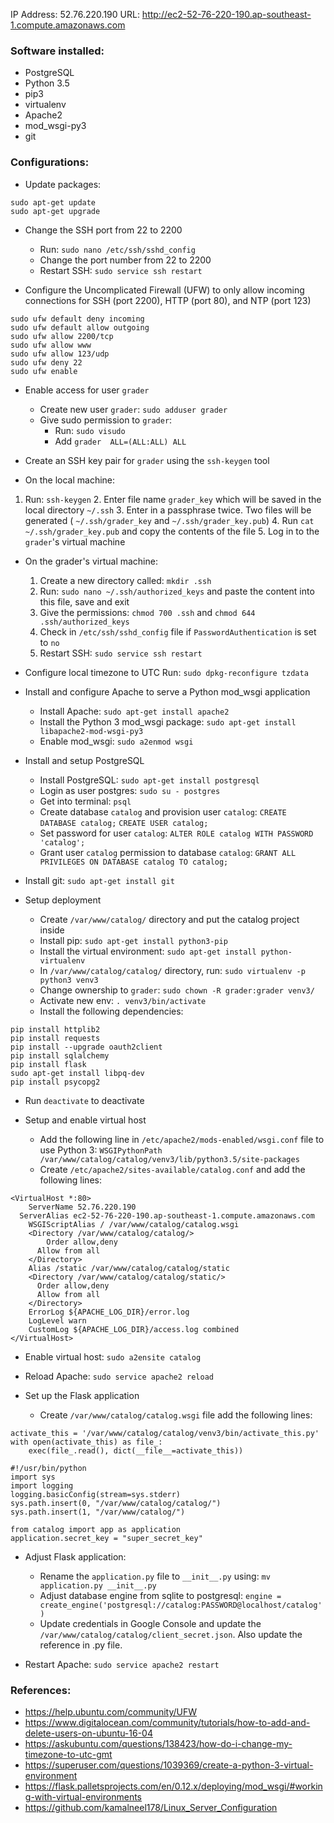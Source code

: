 IP Address: 52.76.220.190
URL: http://ec2-52-76-220-190.ap-southeast-1.compute.amazonaws.com

### Software installed:
- PostgreSQL
- Python 3.5
- pip3
- virtualenv
- Apache2
- mod_wsgi-py3
- git

### Configurations:
- Update packages:
```
sudo apt-get update
sudo apt-get upgrade
```

- Change the SSH port from 22 to 2200
  - Run: `sudo nano /etc/ssh/sshd_config`
  - Change the port number from 22 to 2200
  - Restart SSH: `sudo service ssh restart`

- Configure the Uncomplicated Firewall (UFW) to only allow incoming connections for SSH (port 2200), HTTP (port 80), and NTP (port 123)
```
sudo ufw default deny incoming
sudo ufw default allow outgoing
sudo ufw allow 2200/tcp
sudo ufw allow www
sudo ufw allow 123/udp
sudo ufw deny 22
sudo ufw enable
```

- Enable access for user `grader`
  - Create new user `grader`: `sudo adduser grader`
  - Give sudo permission to `grader`:
    - Run: `sudo visudo`
    - Add `grader  ALL=(ALL:ALL) ALL`

- Create an SSH key pair for `grader` using the `ssh-keygen` tool
 - On the local machine:
  1. Run: `ssh-keygen`
	2. Enter file name `grader_key` which will be saved in the local directory `~/.ssh`
	3. Enter in a passphrase twice. Two files will be generated ( `~/.ssh/grader_key` and `~/.ssh/grader_key.pub`)
	4. Run `cat ~/.ssh/grader_key.pub` and copy the contents of the file
	5. Log in to the `grader`'s virtual machine
 - On the grader's virtual machine:
	1. Create a new directory called: `mkdir .ssh`
	2. Run: `sudo nano ~/.ssh/authorized_keys` and paste the content into this file, save and exit
	3. Give the permissions: `chmod 700 .ssh` and `chmod 644 .ssh/authorized_keys`
	4. Check in `/etc/ssh/sshd_config` file if `PasswordAuthentication` is set to `no`
	5. Restart SSH: `sudo service ssh restart`

- Configure local timezone to UTC
Run: `sudo dpkg-reconfigure tzdata`

- Install and configure Apache to serve a Python mod_wsgi application
  - Install Apache: `sudo apt-get install apache2`
  - Install the Python 3 mod_wsgi package: `sudo apt-get install libapache2-mod-wsgi-py3`
  - Enable mod_wsgi: `sudo a2enmod wsgi`

- Install and setup PostgreSQL
  - Install PostgreSQL: `sudo apt-get install postgresql`
  - Login as user postgres: `sudo su - postgres`
  - Get into terminal: `psql`
  - Create database `catalog` and provision user `catalog`:
    `CREATE DATABASE catalog;`
    `CREATE USER catalog;`
  - Set password for user `catalog`:
    `ALTER ROLE catalog WITH PASSWORD 'catalog';`
  - Grant user `catalog` permission to database `catalog`:
    `GRANT ALL PRIVILEGES ON DATABASE catalog TO catalog;`

- Install git: `sudo apt-get install git`

- Setup deployment
  - Create `/var/www/catalog/` directory and put the catalog project inside
  - Install pip: `sudo apt-get install python3-pip`
  - Install the virtual environment: `sudo apt-get install python-virtualenv`
  - In `/var/www/catalog/catalog/` directory, run: `sudo virtualenv -p python3 venv3`
  - Change ownership to `grader`: `sudo chown -R grader:grader venv3/`
  - Activate new env: `. venv3/bin/activate`
  - Install the following dependencies:
```
pip install httplib2
pip install requests
pip install --upgrade oauth2client
pip install sqlalchemy
pip install flask
sudo apt-get install libpq-dev
pip install psycopg2
```
  - Run `deactivate` to deactivate

- Setup and enable virtual host
  - Add the following line in `/etc/apache2/mods-enabled/wsgi.conf` file to use Python 3:
    `WSGIPythonPath /var/www/catalog/catalog/venv3/lib/python3.5/site-packages`
  - Create `/etc/apache2/sites-available/catalog.conf` and add the following lines:
```
<VirtualHost *:80>
    ServerName 52.76.220.190
  ServerAlias ec2-52-76-220-190.ap-southeast-1.compute.amazonaws.com
    WSGIScriptAlias / /var/www/catalog/catalog.wsgi
    <Directory /var/www/catalog/catalog/>
    	Order allow,deny
  	  Allow from all
    </Directory>
    Alias /static /var/www/catalog/catalog/static
    <Directory /var/www/catalog/catalog/static/>
  	  Order allow,deny
  	  Allow from all
    </Directory>
    ErrorLog ${APACHE_LOG_DIR}/error.log
    LogLevel warn
    CustomLog ${APACHE_LOG_DIR}/access.log combined
</VirtualHost>
```
  - Enable virtual host: `sudo a2ensite catalog`
  - Reload Apache: `sudo service apache2 reload`

- Set up the Flask application
  - Create `/var/www/catalog/catalog.wsgi` file add the following lines:
```
activate_this = '/var/www/catalog/catalog/venv3/bin/activate_this.py'
with open(activate_this) as file_:
    exec(file_.read(), dict(__file__=activate_this))

#!/usr/bin/python
import sys
import logging
logging.basicConfig(stream=sys.stderr)
sys.path.insert(0, "/var/www/catalog/catalog/")
sys.path.insert(1, "/var/www/catalog/")

from catalog import app as application
application.secret_key = "super_secret_key"
```

- Adjust Flask application:
  - Rename the `application.py` file to `__init__.py` using: `mv application.py __init__.py`
  - Adjust database engine from sqlite to postgresql: `engine = create_engine('postgresql://catalog:PASSWORD@localhost/catalog')`
  - Update credentials in Google Console and update the `/var/www/catalog/catalog/client_secret.json`. Also update the reference in .py file.

- Restart Apache: `sudo service apache2 restart`

### References:
- https://help.ubuntu.com/community/UFW
- https://www.digitalocean.com/community/tutorials/how-to-add-and-delete-users-on-ubuntu-16-04
- https://askubuntu.com/questions/138423/how-do-i-change-my-timezone-to-utc-gmt
- https://superuser.com/questions/1039369/create-a-python-3-virtual-environment
- https://flask.palletsprojects.com/en/0.12.x/deploying/mod_wsgi/#working-with-virtual-environments
- https://github.com/kamalneel178/Linux_Server_Configuration